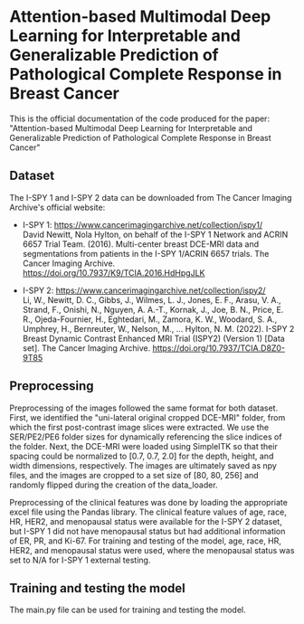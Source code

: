 # Attention-based Multimodal Deep Learning for Interpretable and Generalizable Prediction of Pathological Complete Response in Breast Cancer


This is the official documentation of the code produced for the paper: "Attention-based Multimodal Deep Learning for Interpretable and Generalizable Prediction of Pathological Complete Response in Breast Cancer"


## Dataset 
The I-SPY 1 and I-SPY 2 data can be downloaded from The Cancer Imaging Archive's official website: 

- I-SPY 1: https://www.cancerimagingarchive.net/collection/ispy1/  
David Newitt, Nola Hylton, on behalf of the I-SPY 1 Network and ACRIN 6657 Trial Team. (2016). Multi-center breast DCE-MRI data and segmentations from patients in the I-SPY 1/ACRIN 6657 trials. The Cancer Imaging Archive. https://doi.org/10.7937/K9/TCIA.2016.HdHpgJLK

- I-SPY 2: https://www.cancerimagingarchive.net/collection/ispy2/  
Li, W., Newitt, D. C., Gibbs, J., Wilmes, L. J., Jones, E. F., Arasu, V. A., Strand, F., Onishi, N., Nguyen, A. A.-T., Kornak, J., Joe, B. N., Price, E. R., Ojeda-Fournier, H., Eghtedari, M., Zamora, K. W., Woodard, S. A., Umphrey, H., Bernreuter, W., Nelson, M., … Hylton, N. M. (2022). I-SPY 2 Breast Dynamic Contrast Enhanced MRI Trial (ISPY2)  (Version 1) [Data set]. The Cancer Imaging Archive. https://doi.org/10.7937/TCIA.D8Z0-9T85

## Preprocessing
Preprocessing of the images followed the same format for both dataset. First, we identified the "uni-lateral original cropped DCE-MRI" folder, from which the first post-contrast image slices were extracted. We use the SER/PE2/PE6 folder sizes for dynamically referencing the slice indices of the folder. Next, the DCE-MRI were loaded using SimpleITK so that their spacing could be normalized to [0.7, 0.7, 2.0] for the depth, height, and width dimensions, respectively. The images are ultimately saved as npy files, and the images are cropped to a set size of [80, 80, 256] and randomly flipped during the creation of the data_loader. 

Preprocessing of the clinical features was done by loading the appropriate excel file using the Pandas library. The clinical feature values of age, race, HR, HER2, and menopausal status were available for the I-SPY 2 dataset, but I-SPY 1 did not have menopausal status but had additional information of ER, PR, and Ki-67. For training and testing of the model, age, race, HR, HER2, and menopausal status were used, where the menopausal status was set to N/A for I-SPY 1 external testing.

## Training and testing the model 
The main.py file can be used for training and testing the model.
